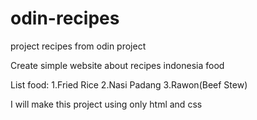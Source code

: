 # odin-recipes
project recipes from odin project

Create simple website about recipes indonesia food

List food:
1.Fried Rice
2.Nasi Padang
3.Rawon(Beef Stew)

I will make this project using only html and css
